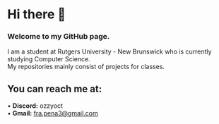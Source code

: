 # Hi there 👋
### Welcome to my GitHub page.

I am a student at Rutgers University - New Brunswick who is currently studying Computer Science. </br>
My repositories mainly consist of projects for classes.

## You can reach me at:
• **Discord:** ozzyoct </br>
• **Gmail:** fra.pena3@gmail.com




<!--
**fpen3/fpen3** is a ✨ _special_ ✨ repository because its `README.md` (this file) appears on your GitHub profile.

Here are some ideas to get you started:

- 🔭 I’m currently working on ...
- 🌱 I’m currently learning ...
- 👯 I’m looking to collaborate on ...
- 🤔 I’m looking for help with ...
- 💬 Ask me about ...
- 📫 How to reach me: ...
- 😄 Pronouns: ...
- ⚡ Fun fact: ...
-->

